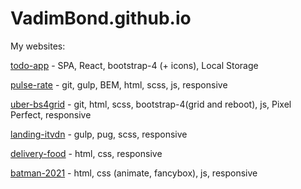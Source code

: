 

# VadimBond.github.io

My websites:

[todo-app](https://vadimbond.github.io/todo-app/ "todo-app") - SPA, React, bootstrap-4 (+ icons), Local Storage

[pulse-rate](https://vadimbond.github.io/pulse-rate/ "pulse-rate") - git, gulp, BEM, html, scss, js, responsive

[uber-bs4grid](https://vadimbond.github.io/uber-bs4grid/ "uber-bs4grid") - git, html, scss, bootstrap-4(grid and reboot), js, Pixel Perfect, responsive

[landing-itvdn](https://vadimbond.github.io/landing-itvdn/ "landing-itvdn") - gulp, pug, scss, responsive

[delivery-food](https://vadimbond.github.io/delivery-food/ "delivery-food") - html, css, responsive

[batman-2021](https://vadimbond.github.io/batman-2021/ "batman-2021") - html, css (animate, fancybox), js, responsive
